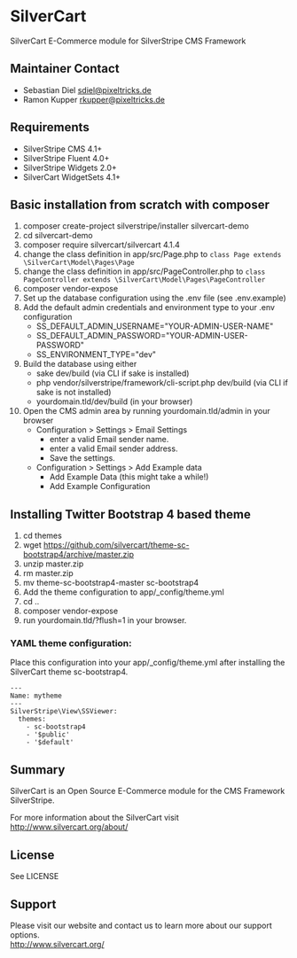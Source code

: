 # SilverCart
SilverCart E-Commerce module for SilverStripe CMS Framework

## Maintainer Contact

* Sebastian Diel <sdiel@pixeltricks.de>
* Ramon Kupper <rkupper@pixeltricks.de>

## Requirements
* SilverStripe CMS 4.1+
* SilverStripe Fluent 4.0+
* SilverStripe Widgets 2.0+
* SilverCart WidgetSets 4.1+

## Basic installation from scratch with composer
1. composer create-project silverstripe/installer silvercart-demo
2. cd silvercart-demo 
3. composer require silvercart/silvercart 4.1.4
4. change the class definition in app/src/Page.php to
   ```class Page extends \SilverCart\Model\Pages\Page```
5. change the class definition in app/src/PageController.php to
   ```class PageController extends \SilverCart\Model\Pages\PageController```
6. composer vendor-expose
7. Set up the database configuration using the .env file (see .env.example)
8. Add the default admin credentials and environment type to your .env configuration
    * SS_DEFAULT_ADMIN_USERNAME="YOUR-ADMIN-USER-NAME"
    * SS_DEFAULT_ADMIN_PASSWORD="YOUR-ADMIN-USER-PASSWORD"
    * SS_ENVIRONMENT_TYPE="dev"
9. Build the database using either
    * sake dev/build (via CLI if sake is installed)
    * php vendor/silverstripe/framework/cli-script.php dev/build (via CLI if sake is not installed)
    * yourdomain.tld/dev/build (in your browser)
10. Open the CMS admin area by running yourdomain.tld/admin in your browser
    * Configuration > Settings > Email Settings
        * enter a valid Email sender name.
        * enter a valid Email sender address.
        * Save the settings.
    * Configuration > Settings > Add Example data
        * Add Example Data (this might take a while!) 
        * Add Example Configuration

## Installing Twitter Bootstrap 4 based theme
1. cd themes
2. wget https://github.com/silvercart/theme-sc-bootstrap4/archive/master.zip
3. unzip master.zip
4. rm master.zip
5. mv theme-sc-bootstrap4-master sc-bootstrap4
7. Add the theme configuration to app/_config/theme.yml
8. cd ..
9. composer vendor-expose
10. run yourdomain.tld/?flush=1 in your browser.

### YAML theme configuration:
Place this configuration into your app/_config/theme.yml after installing the SilverCart theme sc-bootstrap4.

```
---
Name: mytheme
---
SilverStripe\View\SSViewer:
  themes:
    - sc-bootstrap4
    - '$public'
    - '$default'
```

## Summary
SilverCart is an Open Source E-Commerce module for the CMS Framework SilverStripe.

For more information about the SilverCart visit http://www.silvercart.org/about/

## License
See LICENSE

## Support
Please visit our website and contact us to learn more about our support options.  
http://www.silvercart.org/
